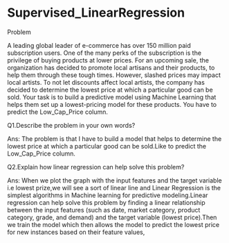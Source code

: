# Supervised_LinearRegression
Problem

A leading global leader of e-commerce has over 150 million paid subscription users. One of the many perks of the subscription is the privilege of buying products at lower prices. For an upcoming sale, the organization has decided to promote local artisans and their products, to help them through these tough times. However, slashed prices may impact local artists. To not let discounts affect local artists, the company has decided to determine the lowest price at which a particular good can be sold. Your task is to build a predictive model using Machine Learning that helps them set up a lowest-pricing model for these products. You have to predict the Low_Cap_Price column.

Q1.Describe the problem in your own words?

Ans: The problem is that I have to build a model that helps to determine the lowest price at which a particular good can be sold.Like to predict the Low_Cap_Price column.

Q2.Explain how linear regression can help solve this problem?

Ans: When we plot the graph with the input features and the target variable i.e lowest prize,we will see a sort of linear line and Linear Regression is the simplest algorithms in Machine learning for predictive modeling.Linear regression can help solve this problem by finding a linear relationship between the input features (such as date, market category, product category, grade, and demand) and the target variable (lowest price).Then we train the model which then allows the model to predict the lowest price for new instances based on their feature values,
